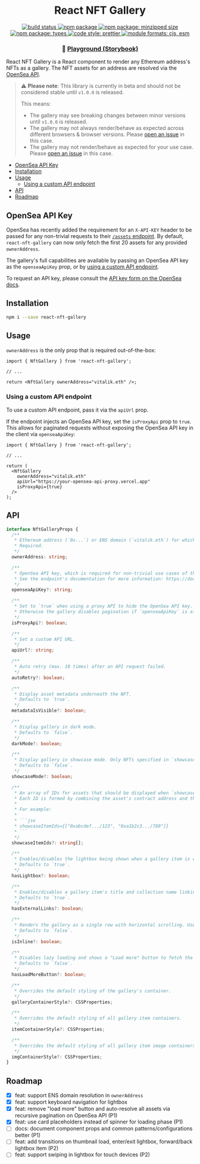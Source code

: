 <h1 align="center">React NFT Gallery</h1>

<p align="center">
  <a href="#">
    <img alt="build status" src="https://github.com/bkrem/react-nft-gallery/workflows/CI/badge.svg">
  </a>
  <a href="https://www.npmjs.com/package/react-nft-gallery">
    <img alt="npm package" src="https://img.shields.io/npm/v/react-nft-gallery?style=flat">
  </a>
  <!-- <a href="https://www.npmjs.com/package/react-nft-gallery">
    <img alt="npm package: downloads monthly" src="https://img.shields.io/npm/dm/react-nft-gallery.svg">
  </a> -->
  <a href="https://bundlephobia.com/result?p=react-nft-gallery">
    <img alt="npm package: minzipped size" src="https://img.shields.io/bundlephobia/minzip/react-nft-gallery">
  </a>
  <a href="https://www.npmjs.com/package/react-nft-gallery">
    <img alt="npm package: types" src="https://img.shields.io/npm/types/react-nft-gallery">
  </a>
  <a href="https://github.com/prettier/prettier">
    <img alt="code style: prettier" src="https://img.shields.io/badge/code_style-prettier-ff69b4.svg">
  </a>
  <a href="#">
    <img alt="module formats: cjs, esm" src="https://img.shields.io/badge/module%20formats-cjs%2C%20esm-green.svg">
  </a>
</p>

<p align="center">
  <h3 align="center"><span>👾 </span><a href="https://bkrem.github.io/react-nft-gallery">Playground (Storybook)</a></h3>
</p>

React NFT Gallery is a React component to render any Ethereum address's NFTs as a gallery.
The NFT assets for an address are resolved via the [OpenSea API](https://docs.opensea.io/reference/api-overview).

> ⚠️ **Please note**: This library is currently in beta and should not be considered stable until `v1.0.0` is released.
>
> This means:
>
> - The gallery may see breaking changes between minor versions until `v1.0.0` is released.
> - The gallery may not always render/behave as expected across different browsers & browser versions.
>   Please [open an issue](https://github.com/bkrem/react-nft-gallery/issues) in this case.
> - The gallery may not render/behave as expected for your use case.
>   Please [open an issue](https://github.com/bkrem/react-nft-gallery/issues) in this case.

- [OpenSea API Key](#opensea-api-key)
- [Installation](#installation)
- [Usage](#usage)
  - [Using a custom API endpoint](#using-a-custom-api-endpoint)
- [API](#api)
- [Roadmap](#roadmap)

## OpenSea API Key

OpenSea has recently added the requirement for an `X-API-KEY` header to be passed for any non-trivial
requests to their [`/assets` endpoint](https://docs.opensea.io/reference/getting-assets).
By default, `react-nft-gallery` can now only fetch the first 20 assets for any provided `ownerAddress`.

The gallery's full capabilities are available by passing an OpenSea API key as the `openseaApiKey` prop, or by [using a custom API endpoint](#using-a-custom-api-endpoint).

To request an API key, please consult the [API key form on the OpenSea docs](https://docs.opensea.io/reference/request-an-api-key).

## Installation

```bash
npm i --save react-nft-gallery
```

## Usage

`ownerAddress` is the only prop that is required out-of-the-box:

```tsx
import { NftGallery } from 'react-nft-gallery';

// ...

return <NftGallery ownerAddress="vitalik.eth" />;
```

### Using a custom API endpoint

To use a custom API endpoint, pass it via the `apiUrl` prop.

If the endpoint injects an OpenSea API key, set the `isProxyApi` prop to `true`.
This allows for paginated requests without exposing the OpenSea API key in the client via `openseaApiKey`:

```tsx
import { NftGallery } from 'react-nft-gallery';

// ...

return (
  <NftGallery
    ownerAddress="vitalik.eth"
    apiUrl="https://your-opensea-api-proxy.vercel.app"
    isProxyApi={true}
  />
);
```

## API

````ts
interface NftGalleryProps {
  /**
   * Ethereum address (`0x...`) or ENS domain (`vitalik.eth`) for which the gallery should contain associated NFTs.
   * Required.
   */
  ownerAddress: string;

  /**
   * OpenSea API key, which is required for non-trivial use cases of the OpenSea API's `/assets` endpoint.
   * See the endpoint's documentation for more information: https://docs.opensea.io/reference/getting-assets
   */
  openseaApiKey?: string;

  /**
   * Set to `true` when using a proxy API to hide the OpenSea API key.
   * Otherwise the gallery disables pagination if `openseaApiKey` is also not provided.
   */
  isProxyApi?: boolean;

  /**
   * Set a custom API URL.
   */
  apiUrl?: string;

  /**
   * Auto retry (max. 10 times) after an API request failed.
   */
  autoRetry?: boolean;

  /**
   * Display asset metadata underneath the NFT.
   * Defaults to `true`.
   */
  metadataIsVisible?: boolean;

  /**
   * Display gallery in dark mode.
   * Defaults to `false`.
   */
  darkMode?: boolean;

  /**
   * Display gallery in showcase mode. Only NFTs specified in `showcaseItemIds` will be rendered.
   * Defaults to `false`.
   */
  showcaseMode?: boolean;

  /**
   * An array of IDs for assets that should be displayed when `showcaseMode` is active.
   * Each ID is formed by combining the asset's contract address and the asset's own tokenId: `{:assetContractAddress}/{:tokenId}`
   *
   * For example:
   *
   * ```jsx
   * showcaseItemIds={["0xabcdef.../123", "0xa1b2c3.../789"]}
   * ```
   */
  showcaseItemIds?: string[];

  /**
   * Enables/disables the lightbox being shown when a gallery item is clicked/tapped.
   * Defaults to `true`.
   */
  hasLightbox?: boolean;

  /**
   * Enables/disables a gallery item's title and collection name linking to the asset and collection on OpenSea, respectively.
   * Defaults to `true`.
   */
  hasExternalLinks?: boolean;

  /**
   * Renders the gallery as a single row with horizontal scrolling. Useful when rendering the gallery between other content.
   * Defaults to `false`.
   */
  isInline?: boolean;

  /**
   * Disables lazy loading and shows a "Load more" button to fetch the next set of gallery items.
   * Defaults to `false`.
   */
  hasLoadMoreButton?: boolean;

  /**
   * Overrides the default styling of the gallery's container.
   */
  galleryContainerStyle?: CSSProperties;

  /**
   * Overrides the default styling of all gallery item containers.
   */
  itemContainerStyle?: CSSProperties;

  /**
   * Overrides the default styling of all gallery item image containers.
   */
  imgContainerStyle?: CSSProperties;
}
````

## Roadmap

- [x] feat: support ENS domain resolution in `ownerAddress`
- [x] feat: support keyboard navigation for lightbox
- [x] feat: remove "load more" button and auto-resolve all assets via recursive pagination on OpenSea API (P1)
- [x] feat: use card placeholders instead of spinner for loading phase (P1)
- [ ] docs: document component props and common patterns/configurations better (P1)
- [ ] feat: add transitions on thumbnail load, enter/exit lightbox, forward/back lightbox item (P2)
- [ ] feat: support swiping in lightbox for touch devices (P2)
